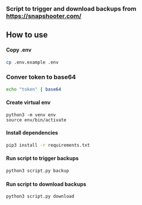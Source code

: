 ### Script to trigger and download backups from https://snapshooter.com/

## How to use

#### Copy .env
```bash
cp .env.example .env
```

### Conver token to base64
```bash
echo "token" | base64
```

#### Create virtual env

```
python3 -m venv env
source env/bin/activate
```

#### Install dependencies
```bash
pip3 install -r requirements.txt
```

#### Run script to trigger backups
```bash
python3 script.py backup
```

#### Run script to download backups
```bash
python3 script.py download
```